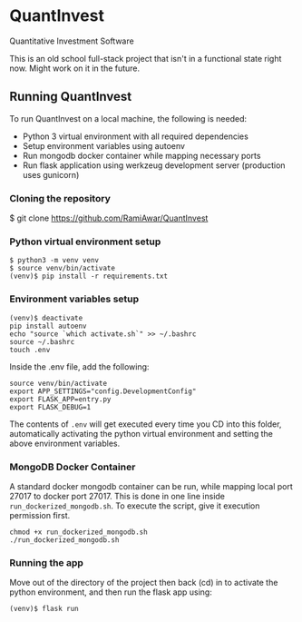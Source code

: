 # QuantInvest
Quantitative Investment Software 

This is an old school full-stack project that isn't in a functional state right now. Might work on it in the future. 

## Running QuantInvest

To run QuantInvest on a local machine, the following is needed:
- Python 3 virtual environment with all required dependencies
- Setup environment variables using autoenv
- Run mongodb docker container while mapping necessary ports
- Run flask application using werkzeug development server (production uses gunicorn)

### Cloning the repository
$ git clone https://github.com/RamiAwar/QuantInvest

### Python virtual environment setup
``` 
$ python3 -m venv venv 
$ source venv/bin/activate
(venv)$ pip install -r requirements.txt
```

### Environment variables setup
```
(venv)$ deactivate
pip install autoenv
echo "source `which activate.sh`" >> ~/.bashrc
source ~/.bashrc
touch .env
```

Inside the .env file, add the following:
```
source venv/bin/activate
export APP_SETTINGS="config.DevelopmentConfig"
export FLASK_APP=entry.py
export FLASK_DEBUG=1
```

The contents of ```.env``` will get executed every time you CD into this folder, automatically activating the python virtual 
environment and setting the above environment variables.

### MongoDB Docker Container
A standard docker mongodb container can be run, while mapping local port 27017 to docker port 27017. This is done in one line inside
```run_dockerized_mongodb.sh```. To execute the script, give it execution permission first.
```
chmod +x run_dockerized_mongodb.sh
./run_dockerized_mongodb.sh
```

### Running the app

Move out of the directory of the project then back (cd) in to activate the python environment, and then run the flask app using:
```
(venv)$ flask run
```
